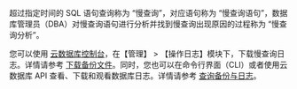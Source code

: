 超过指定时间的 SQL 语句查询称为 “慢查询”，对应语句称为 “慢查询语句”，数据库管理员（DBA）对慢查询语句进行分析并找到慢查询出现原因的过程称为 “慢查询分析”。

您可以使用 [云数据库控制台][1]，在【管理】 > 【操作日志】模块下，下载慢查询日志。详情请参考 <a href="http://tce.fsphere.cn/document/product/236/7274" target="_blank">下载备份文件</a>。同时，您也可以在命令行界面（CLI）或者使用云数据库 API 查看、下载和观看数据库日志。详情请参考 <a href="http://tce.fsphere.cn/document/product/236/4691" target="_blank">查询备份与日志</a>。

[1]:	http://console.tce.fsphere.cn/cdb/

